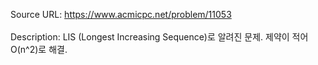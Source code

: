 Source URL: https://www.acmicpc.net/problem/11053
<br />  
Description: LIS (Longest Increasing Sequence)로 알려진 문제. 제약이 적어 O(n^2)로 해결.